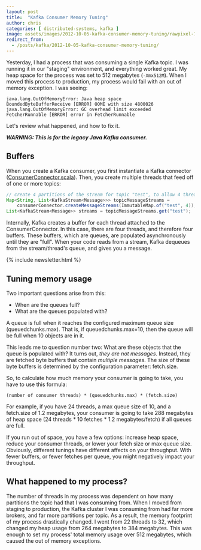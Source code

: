 ```yaml
---
layout: post
title:  "Kafka Consumer Memory Tuning"
author: chris
categories: [ distributed-systems, kafka ]
image: assets/images/2012-10-05-kafka-consumer-memory-tuning/rawpixel-741689-unsplash.jpg
redirect_from:
  - /posts/kafka/2012-10-05-kafka-consumer-memory-tuning/
---
```


Yesterday, I had a process that was consuming a single Kafka topic. I was running it in our "staging" environment, and everything worked great. My heap space for the process was set to 512 megabytes (`-Xmx512M`). When I moved this process to production, my process would fail with an out of memory exception. I was seeing:

```
java.lang.OutOfMemoryError: Java heap space
BoundedByteBufferReceive [ERROR] OOME with size 4800026
java.lang.OutOfMemoryError: GC overhead limit exceeded
FetcherRunnable [ERROR] error in FetcherRunnable
```

Let's review what happened, and how to fix it.

***WARNING: This is for the legacy Java Kafka consumer.***

##  Buffers

When you create a Kafka consumer, you first instantiate a Kafka connector ([ConsumerConnector.scala](https://github.com/kafka-dev/kafka/blob/master/core/src/main/scala/kafka/consumer/ConsumerConnector.scala)). Then, you create multiple threads that feed off of one or more topics:

```java
// create 4 partitions of the stream for topic "test", to allow 4 threads to consume
Map<String, List<KafkaStream<Message>>> topicMessageStreams = 
    consumerConnector.createMessageStreams(ImmutableMap.of("test", 4));
List<KafkaStream<Message>> streams = topicMessageStreams.get("test");
```

Internally, Kafka creates a buffer for each thread attached to the ConsumerConnector. In this case, there are four threads, and therefore four buffers. These buffers, which are queues, are populated asynchronously until they are "full". When your code reads from a stream, Kafka dequeues from the stream/thread's queue, and gives you a message. 

{% include newsletter.html %}

##  Tuning memory usage

Two important questions arise from this:

* When are the queues full?
* What are the queues populated with?

A queue is full when it reaches the configured maximum queue size (queuedchunks.max). That is, if queuedchunks.max=10, then the queue will be full when 10 objects are in it.

This leads me to question number two: What are these objects that the queue is populated with? It turns out, *they are not messages*. Instead, they are fetched byte buffers that contain *multiple messages*. The size of these byte buffers is determined by the configuration parameter: fetch.size.

So, to calculate how much memory your consumer is going to take, you have to use this formula:

```
(number of consumer threads) * (queuedchunks.max) * (fetch.size)
```

For example, if you have 24 threads, a max queue size of 10, and a fetch.size of 1.2 megabytes, your consumer is going to take 288 megabytes of heap space (24 threads * 10 fetches * 1.2 megabytes/fetch) if all queues are full.

If you run out of space, you have a few options: increase heap space, reduce your consumer threads, or lower your fetch size or max queue size. Obviously, different tunings have different affects on your throughput. With fewer buffers, or fewer fetches per queue, you might negatively impact your throughput.

##  What happened to my process?

The number of threads in my process was dependent on how many partitions the topic had that I was consuming from. When I moved from staging to production, the Kafka cluster I was consuming from had far more brokers, and far more partitions per topic. As a result, the memory footprint of my process drastically changed. I went from 22 threads to 32, which changed my heap usage from 264 megabytes to 384 megabytes. This was enough to set my process' total memory usage over 512 megabytes, which caused the out of memory exceptions.